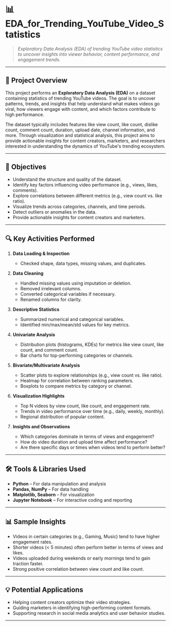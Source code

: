 # 📊 EDA_for_Trending_YouTube_Video_Statistics

> *Exploratory Data Analysis (EDA) of trending YouTube video statistics to uncover insights into viewer behavior, content performance, and engagement trends.*

---

## 📌 Project Overview

This project performs an **Exploratory Data Analysis (EDA)** on a dataset containing statistics of trending YouTube videos. The goal is to uncover patterns, trends, and insights that help understand what makes videos go viral, how viewers engage with content, and which factors contribute to high performance.

The dataset typically includes features like view count, like count, dislike count, comment count, duration, upload date, channel information, and more. Through visualization and statistical analysis, this project aims to provide actionable insights for content creators, marketers, and researchers interested in understanding the dynamics of YouTube's trending ecosystem.

---

## 🧠 Objectives

- Understand the structure and quality of the dataset.
- Identify key factors influencing video performance (e.g., views, likes, comments).
- Explore correlations between different metrics (e.g., view count vs. like ratio).
- Visualize trends across categories, channels, and time periods.
- Detect outliers or anomalies in the data.
- Provide actionable insights for content creators and marketers.

---

## 🔍 Key Activities Performed

1. **Data Loading & Inspection**
   - Checked shape, data types, missing values, and duplicates.

2. **Data Cleaning**
   - Handled missing values using imputation or deletion.
   - Removed irrelevant columns.
   - Converted categorical variables if necessary.
   - Renamed columns for clarity.

3. **Descriptive Statistics**
   - Summarized numerical and categorical variables.
   - Identified min/max/mean/std values for key metrics.

4. **Univariate Analysis**
   - Distribution plots (histograms, KDEs) for metrics like view count, like count, and comment count.
   - Bar charts for top-performing categories or channels.

5. **Bivariate/Multivariate Analysis**
   - Scatter plots to explore relationships (e.g., view count vs. like ratio).
   - Heatmap for correlation between ranking parameters.
   - Boxplots to compare metrics by category or channel.

6. **Visualization Highlights**
   - Top N videos by view count, like count, and engagement rate.
   - Trends in video performance over time (e.g., daily, weekly, monthly).
   - Regional distribution of popular content.

7. **Insights and Observations**
   - Which categories dominate in terms of views and engagement?
   - How do video duration and upload time affect performance?
   - Are there specific days or times when videos tend to perform better?

---

## 🛠️ Tools & Libraries Used

- **Python** – For data manipulation and analysis  
- **Pandas, NumPy** – For data handling  
- **Matplotlib, Seaborn** – For visualization  
- **Jupyter Notebook** – For interactive coding and reporting  

---

## 📊 Sample Insights

- Videos in certain categories (e.g., Gaming, Music) tend to have higher engagement rates.
- Shorter videos (< 5 minutes) often perform better in terms of views and likes.
- Videos uploaded during weekends or early mornings tend to gain traction faster.
- Strong positive correlation between view count and like count.

---

## 💡 Potential Applications

- Helping content creators optimize their video strategies.
- Guiding marketers in identifying high-performing content formats.
- Supporting research in social media analytics and user behavior studies.

---

